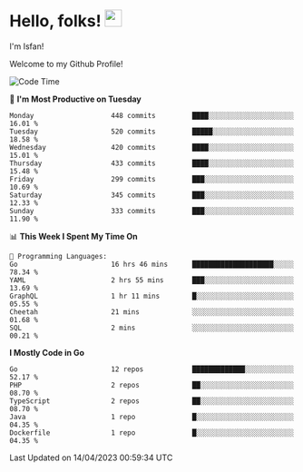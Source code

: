 # Hello, folks! <img src="https://raw.githubusercontent.com/MartinHeinz/MartinHeinz/master/wave.gif" width="30px" height="30px" />

I'm Isfan!

Welcome to my Github Profile!

<!--START_SECTION:waka-->
![Code Time](http://img.shields.io/badge/Code%20Time-2%2C537%20hrs%207%20mins-blue)

📅 **I'm Most Productive on Tuesday** 

```text
Monday                   448 commits         ████░░░░░░░░░░░░░░░░░░░░░   16.01 % 
Tuesday                  520 commits         █████░░░░░░░░░░░░░░░░░░░░   18.58 % 
Wednesday                420 commits         ████░░░░░░░░░░░░░░░░░░░░░   15.01 % 
Thursday                 433 commits         ████░░░░░░░░░░░░░░░░░░░░░   15.48 % 
Friday                   299 commits         ███░░░░░░░░░░░░░░░░░░░░░░   10.69 % 
Saturday                 345 commits         ███░░░░░░░░░░░░░░░░░░░░░░   12.33 % 
Sunday                   333 commits         ███░░░░░░░░░░░░░░░░░░░░░░   11.90 % 
```


📊 **This Week I Spent My Time On** 

```text
💬 Programming Languages: 
Go                       16 hrs 46 mins      ████████████████████░░░░░   78.34 % 
YAML                     2 hrs 55 mins       ███░░░░░░░░░░░░░░░░░░░░░░   13.69 % 
GraphQL                  1 hr 11 mins        █░░░░░░░░░░░░░░░░░░░░░░░░   05.55 % 
Cheetah                  21 mins             ░░░░░░░░░░░░░░░░░░░░░░░░░   01.68 % 
SQL                      2 mins              ░░░░░░░░░░░░░░░░░░░░░░░░░   00.21 % 
```

**I Mostly Code in Go** 

```text
Go                       12 repos            █████████████░░░░░░░░░░░░   52.17 % 
PHP                      2 repos             ██░░░░░░░░░░░░░░░░░░░░░░░   08.70 % 
TypeScript               2 repos             ██░░░░░░░░░░░░░░░░░░░░░░░   08.70 % 
Java                     1 repo              █░░░░░░░░░░░░░░░░░░░░░░░░   04.35 % 
Dockerfile               1 repo              █░░░░░░░░░░░░░░░░░░░░░░░░   04.35 % 
```




 Last Updated on 14/04/2023 00:59:34 UTC
<!--END_SECTION:waka-->

<!--
**isfanazha/isfanazha** is a ✨ _special_ ✨ repository because its `README.md` (this file) appears on your GitHub profile.

Here are some ideas to get you started:

- 🔭 I’m currently working on ...
- 🌱 I’m currently learning ...
- 👯 I’m looking to collaborate on ...
- 🤔 I’m looking for help with ...
- 💬 Ask me about ...
- 📫 How to reach me: ...
- 😄 Pronouns: ...
- ⚡ Fun fact: ...
-->

